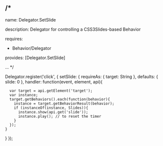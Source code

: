 /*
---

name: Delegator.SetSlide

description: Delegator for controlling a CSS3Slides-based Behavior

requires:
 - Behavior/Delegator

provides: [Delegator.SetSlide]

...
*/

Delegator.register('click', {
  setSlide: {
    requireAs: {
      target: String
    },
    defaults: {
      slide: 0
    },
    handler: function(event, element, api){

      var target = api.getElement('target');
      var instance;
      target.getBehaviors().each(function(behavior){
        instance = target.getBehaviorResult(behavior);
        if (instanceOf(instance, Slides)){
          instance.show(api.get('slide'));
          instance.play(); // to reset the timer
        }
      });
    }
  }
});
